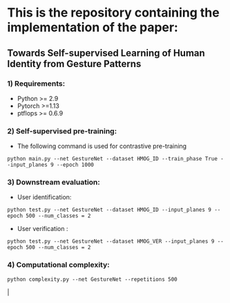 # This is the repository containing the implementation of the paper: 
## Towards Self-supervised Learning of Human Identity from Gesture Patterns

### 1) Requirements:
* Python >= 2.9
* Pytorch >=1.13
* ptflops >= 0.6.9

### 2) Self-supervised pre-training:

* The following command is used for contrastive pre-training

 ```
 python main.py --net GestureNet --dataset HMOG_ID --train_phase True --input_planes 9 --epoch 1000
 
 ```
 
 ### 3) Downstream evaluation:
 
 * User identification:
 
 ```
 python test.py --net GestureNet --dataset HMOG_ID --input_planes 9 --epoch 500 --num_classes = 2
 ```
 * User verification :
 
 ```
 python test.py --net GestureNet --dataset HMOG_VER --input_planes 9 --epoch 500 --num_classes = 2
 ```
 
 ### 4) Computational complexity:
 
 ```
 python complexity.py --net GestureNet --repetitions 500
 ```
 
 |
 
